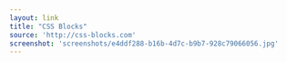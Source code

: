 ```yaml
---
layout: link
title: "CSS Blocks"
source: 'http://css-blocks.com'
screenshot: 'screenshots/e4ddf288-b16b-4d7c-b9b7-928c79066056.jpg'
---
```


